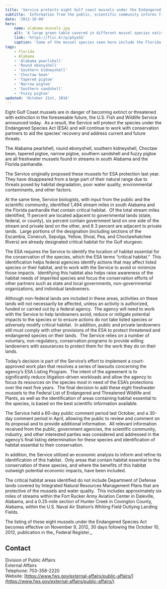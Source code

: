 ```yaml
---
title: 'Service protects eight Gulf coast mussels under the Endangered Species Act'
subtitle: 'Information from the public, scientific community informs final decision'
date: '2012-10-09'
hero:
    name: alabama-mussels.jpg
    alt: 'A large green table covered in different mussel species native to Alabama.'
    link: 'https://flic.kr/p/p5ya5G'
    caption: 'Some of the mussel species seen here include the Florida spike, Florida sandshell, southern fatmucket, Suwannee moccasinshell, Florida mapleleaf, iridescent liliput, southern rainbow and downy rainbow. Photo by FWC.'
tags:
    - Florida
    - Alabama
    - 'Alabama pearlshell'
    - 'Round ebonyshell'
    - 'Southern kidneyshell'
    - 'Choctaw bean'
    - 'Tapered pigtoe'
    - 'Narrow pigtoe'
    - 'Southern sandshell'
    - 'Fuzzy pigtoe'
updated: 'October 21st, 2016'
---
```


Eight Gulf Coast mussels are in danger of becoming extinct or threatened with extinction in the foreseeable future, the U.S. Fish and Wildlife Service announced today.  As a result, the Service will protect the species under the Endangered Species Act (ESA) and will continue to work with conservation partners to aid the species’ recovery and address current and future threats.

The Alabama pearlshell, round ebonyshell, southern kidneyshell, Choctaw bean, tapered pigtoe, narrow pigtoe, southern sandshell and fuzzy pigtoe are all freshwater mussels found in streams in south Alabama and the Florida panhandle.

The Service originally proposed these mussels for ESA protection last year.  They have disappeared from a large part of their natural range due to threats posed by habitat degradation, poor water quality, environmental contaminants, and other factors.

At the same time, Service biologists, with input from the public and the scientific community, identified 1,494 stream miles in south Alabama and the Florida panhandle that contain critical habitat.  Of the total stream miles identified, 11 percent are located adjacent to governmental lands (state, federal, or county), six percent contain government land on one side of the stream and private land on the other, and 8 3 percent are adjacent to private lands.  Large portions of the designation (including sections of the Escambia, Conecuh, Sepulga, Yellow, Shoal, Pea, and Choctawhatchee Rivers) are already designated critical habitat for the Gulf sturgeon.  

The ESA requires the Service to identify the location of habitat essential for the conservation of the species, which the ESA terms “critical habitat.”  This identification helps federal agencies identify actions that may affect listed species or their habitat, and to work with the Service to avoid or minimize those impacts.  Identifying this habitat also helps raise awareness of the habitat needs of imperiled species and focus the conservation efforts of other partners such as state and local governments, non-governmental organizations, and individual landowners.

Although non-federal lands are included in these areas, activities on these lands will not necessarily be affected, unless an activity is authorized, funded or carried out by a federal agency.  The agency will need to work with the Service to help landowners avoid, reduce or mitigate potential impacts to the species or to ensure actions do not take listed species or adversely modify critical habitat.  In addition, public and private landowners still must comply with other provisions of the ESA to protect threatened and endangered species on their lands.  The Service relies on a number of voluntary, non-regulatory, conservation programs to provide willing landowners with assurances to protect them for the work they do on their lands.

Today’s decision is part of the Service’s effort to implement a court-approved work plan that resolves a series of lawsuits concerning the agency’s ESA Listing Program.  The intent of the agreement is to significantly reduce litigation-driven workloads and allow the agency to focus its resources on the species most in need of the ESA’s protections over the next five years.  The final decision to add these eight freshwater mussels to the Federal List of Endangered and Threatened Wildlife and Plants, as well as the identification of areas containing habitat essential to the species, is based on the best scientific information available.  

The Service held a 60-day public comment period last October, and a 30-day comment period in April, allowing the public to review and comment on its proposal and to provide additional information.  All relevant information received from the public, government agencies, the scientific community, industry, and other interested parties was considered and addressed in the agency’s final listing determination for these species and identification of habitat essential to their conservation.

In addition, the Service utilized an economic analysis to inform and refine its identification of this habitat.  Only areas that contain habitat essential to the conservation of these species, and where the benefits of this habitat outweigh potential economic impacts, have been included.

The critical habitat areas identified do not include Department of Defense lands covered by Integrated Natural Resources Management Plans that are protective of the mussels and water quality.  This includes approximately six miles of streams within the Fort Rucker Army Aviation Center in Daleville, Alabama, and a 0.25-mile section of Hunter Creek in Covington County, Alabama, within the U.S. Naval Air Station’s Whiting Field Outlying Landing Fields.

The listing of these eight mussels under the Endangered Species Act becomes effective on November 9, 2012, 30 days following the October 10, 2012, publication in the_ Federal Register._

## Contact

Division of Public Affairs  
External Affairs  
Telephone: 703-358-2220  
Website: [https://www.fws.gov/external-affairs/public-affairs/](https://www.fws.gov/external-affairs/public-affairs/)

